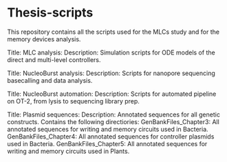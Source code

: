 # Thesis-scripts
This repository contains all the scripts used for the MLCs study and for the memory devices analysis.

Title: MLC analysis:
Description: Simulation scripts for ODE models of the direct and multi-level controllers.

Title: NucleoBurst analysis:
Description: Scripts for nanopore sequencing basecalling and data analysis.

Title: NucleoBurst automation:
Description: Scripts for automated pipeline on OT-2, from lysis to sequencing library prep.

Title: Plasmid sequences:
Description: Annotated sequences for all genetic constructs. Contains the following directiories:
GenBankFiles_Chapter3: All annotated sequences for writing and memory circuits used in Bacteria.
GenBankFiles_Chapter4: All annotated sequences for controller plasmids used in Bacteria. 
GenBankFiles_Chapter5: All annotated sequences for writing and memory circuits used in Plants.
